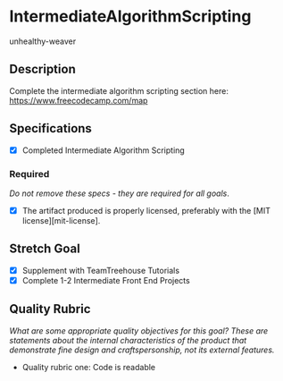 # IntermediateAlgorithmScripting
unhealthy-weaver

## Description

Complete the intermediate algorithm scripting section here:
https://www.freecodecamp.com/map


## Specifications

- [x] Completed Intermediate Algorithm Scripting 

### Required

_Do not remove these specs - they are required for all goals_.

- [x] The artifact produced is properly licensed, preferably with the [MIT license][mit-license].

## Stretch Goal

- [x] Supplement with TeamTreehouse Tutorials 
- [x] Complete 1-2 Intermediate Front End Projects 

## Quality Rubric

_What are some appropriate quality objectives for this goal? These are statements about the internal characteristics of the product that demonstrate fine design and craftspersonship, not its external features._

- Quality rubric one: Code is readable

